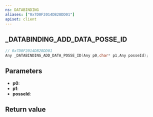 ```yaml
---
ns: DATABINDING
aliases: ["0x7D0F2014DB28DD01"]
apiset: client
---
```

## _DATABINDING_ADD_DATA_POSSE_ID

```c
// 0x7D0F2014DB28DD01
Any _DATABINDING_ADD_DATA_POSSE_ID(Any p0,char* p1,Any posseId);
```


## Parameters
* **p0**:
* **p1**:
* **posseId**:

## Return value